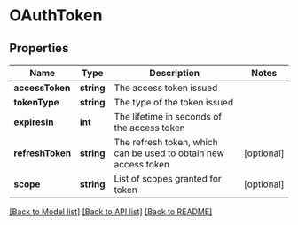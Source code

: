 # OAuthToken

## Properties
Name | Type | Description | Notes
------------ | ------------- | ------------- | -------------
**accessToken** | **string** | The access token issued | 
**tokenType** | **string** | The type of the token issued | 
**expiresIn** | **int** | The lifetime in seconds of the access token | 
**refreshToken** | **string** | The refresh token, which can be used to obtain new access token | [optional] 
**scope** | **string** | List of scopes granted for token | [optional] 

[[Back to Model list]](../README.md#documentation-for-models) [[Back to API list]](../README.md#documentation-for-api-endpoints) [[Back to README]](../README.md)


